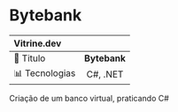 # Bytebank

<div align="center">


  | Vitrine.dev     |       |
  |:----------      |:----------:   |
  |📙 Titulo        |  __Bytebank__ |
  |📊 Tecnologias   | C#, .NET    |
  
</div>
Criação de um banco virtual, praticando C#   

